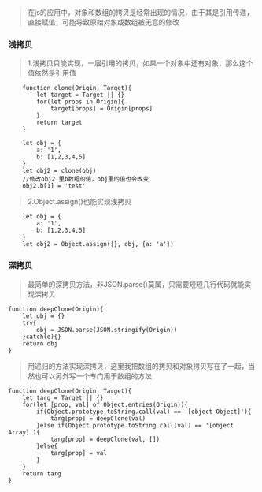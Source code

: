 > 在js的应用中，对象和数组的拷贝是经常出现的情况，由于其是引用传递，直接赋值，可能导致原始对象或数组被无意的修改

### 浅拷贝
> 1.浅拷贝只能实现，一层引用的拷贝，如果一个对象中还有对象，那么这个值依然是引用值
```
    function clone(Origin, Target){
        let target = Target || {}
        for(let props in Origin){
            target[props] = Origin[props]
        }
        return target
    }

    let obj = {
		a: '1',
		b: [1,2,3,4,5]
	}
    let obj2 = clone(obj)
    //修改obj2 里b数组的值，obj里的值也会改变
    obj2.b[1] = 'test' 
```
> 2.Object.assign()也能实现浅拷贝
```
    let obj = {
        a: '1',
        b: [1,2,3,4,5]
    }
    let obj2 = Object.assign({}, obj, {a: 'a'})
```

### 深拷贝

> 最简单的深拷贝方法，非JSON.parse()莫属，只需要短短几行代码就能实现深拷贝
```
function deepClone(Origin){
    let obj = {}
    try{
        obj = JSON.parse(JSON.stringify(Origin))
    }catch(e){}
    return obj
}
```

> 用递归的方法实现深拷贝，这里我把数组的拷贝和对象拷贝写在了一起，当然也可以另外写一个专门用于数组的方法
```
function deepClone(Origin, Target){
    let targ = Target || {}
    for(let [prop, val] of Object.entries(Origin)){
        if(Object.prototype.toString.call(val) == '[object Object]'){
            targ[prop] = deepClone(val)
        }else if(Object.prototype.toString.call(val) == '[object Array]'){
            targ[prop] = deepClone(val, [])
        }else{
            targ[prop] = val
        }
    }
    return targ
}
```